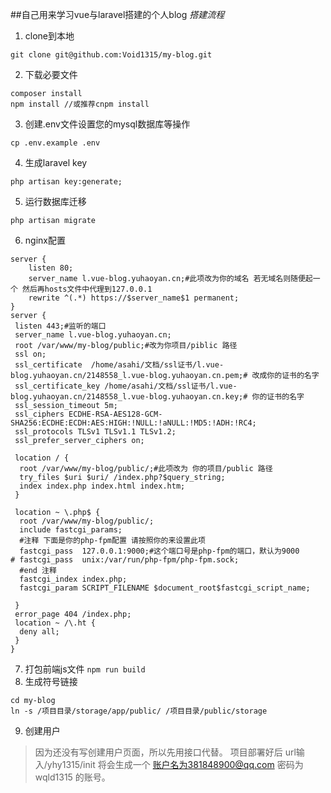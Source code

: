 ##自己用来学习vue与laravel搭建的个人blog
*搭建流程*  
1. clone到本地
```
git clone git@github.com:Void1315/my-blog.git
```
2. 下载必要文件
```
composer install
npm install //或推荐cnpm install
```
3. 创建.env文件设置您的mysql数据库等操作
```
cp .env.example .env
```
4. 生成laravel key
```
php artisan key:generate;
```
5. 运行数据库迁移
```
php artisan migrate
```
6. nginx配置
```
server {
    listen 80;
    server_name l.vue-blog.yuhaoyan.cn;#此项改为你的域名 若无域名则随便起一个 然后再hosts文件中代理到127.0.0.1
    rewrite ^(.*) https://$server_name$1 permanent;
}
server {
 listen 443;#监听的端口
 server_name l.vue-blog.yuhaoyan.cn;
 root /var/www/my-blog/public;#改为你项目/piblic 路径
 ssl on;
 ssl_certificate  /home/asahi/文档/ssl证书/l.vue-blog.yuhaoyan.cn/2148558_l.vue-blog.yuhaoyan.cn.pem;# 改成你的证书的名字
 ssl_certificate_key /home/asahi/文档/ssl证书/l.vue-blog.yuhaoyan.cn/2148558_l.vue-blog.yuhaoyan.cn.key;# 你的证书的名字
 ssl_session_timeout 5m;
 ssl_ciphers ECDHE-RSA-AES128-GCM-SHA256:ECDHE:ECDH:AES:HIGH:!NULL:!aNULL:!MD5:!ADH:!RC4;
 ssl_protocols TLSv1 TLSv1.1 TLSv1.2;
 ssl_prefer_server_ciphers on;

 location / {
  root /var/www/my-blog/public/;#此项改为 你的项目/public 路径
  try_files $uri $uri/ /index.php?$query_string;
  index index.php index.html index.htm;
 }

 location ~ \.php$ {
  root /var/www/my-blog/public/;
  include fastcgi_params;
  #注释 下面是你的php-fpm配置 请按照你的来设置此项
  fastcgi_pass  127.0.0.1:9000;#这个端口号是php-fpm的端口，默认为9000
# fastcgi_pass  unix:/var/run/php-fpm/php-fpm.sock;
  #end 注释
  fastcgi_index index.php;
  fastcgi_param SCRIPT_FILENAME $document_root$fastcgi_script_name;

 }
 error_page 404 /index.php;
 location ~ /\.ht {
  deny all;
 }
}
```
7. 打包前端js文件
`npm run build`
8. 生成符号链接
```
cd my-blog
ln -s /项目目录/storage/app/public/ /项目目录/public/storage
```
9. 创建用户
> 因为还没有写创建用户页面，所以先用接口代替。
> 项目部署好后 url输入/yhy1315/init
> 将会生成一个
> 账户名为381848900@qq.com
> 密码为wqld1315
> 的账号。
> 